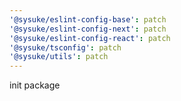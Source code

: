 ```yaml
---
'@sysuke/eslint-config-base': patch
'@sysuke/eslint-config-next': patch
'@sysuke/eslint-config-react': patch
'@sysuke/tsconfig': patch
'@sysuke/utils': patch
---
```


init package

